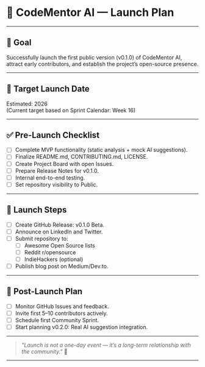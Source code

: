 # 🚀 CodeMentor AI — Launch Plan

---

## 🎯 Goal

Successfully launch the first public version (v0.1.0) of CodeMentor AI, attract early contributors, and establish the project’s open-source presence.

---

## 📆 Target Launch Date

Estimated: 2026  
(Current target based on Sprint Calendar: Week 16)

---

## ✅ Pre-Launch Checklist

- [ ] Complete MVP functionality (static analysis + mock AI suggestions).
- [ ] Finalize README.md, CONTRIBUTING.md, LICENSE.
- [ ] Create Project Board with open Issues.
- [ ] Prepare Release Notes for v0.1.0.
- [ ] Internal end-to-end testing.
- [ ] Set repository visibility to Public.

---

## 📣 Launch Steps

- [ ] Create GitHub Release: v0.1.0 Beta.
- [ ] Announce on LinkedIn and Twitter.
- [ ] Submit repository to:
  - [ ] Awesome Open Source lists
  - [ ] Reddit r/opensource
  - [ ] IndieHackers (optional)
- [ ] Publish blog post on Medium/Dev.to.

---

## 🌱 Post-Launch Plan

- [ ] Monitor GitHub Issues and feedback.
- [ ] Invite first 5–10 contributors actively.
- [ ] Schedule first Community Sprint.
- [ ] Start planning v0.2.0: Real AI suggestion integration.

---

> _"Launch is not a one-day event — it’s a long-term relationship with the community."_ 🚀

---

